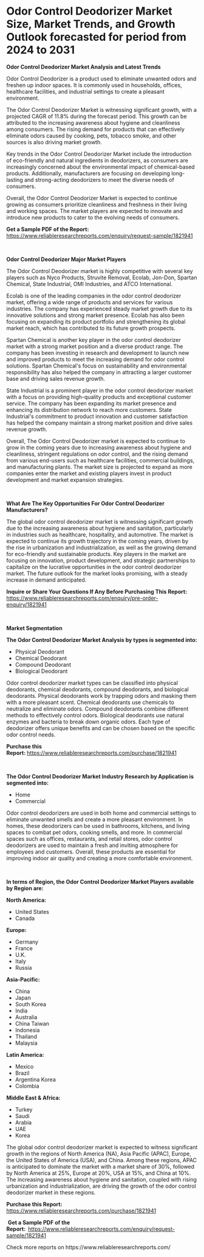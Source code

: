 <p><h1>Odor Control Deodorizer Market Size, Market Trends, and Growth Outlook forecasted for period from 2024 to 2031</h1></p><p><strong>Odor Control Deodorizer Market Analysis and Latest Trends</strong></p>
<p><p>Odor Control Deodorizer is a product used to eliminate unwanted odors and freshen up indoor spaces. It is commonly used in households, offices, healthcare facilities, and industrial settings to create a pleasant environment.</p><p>The Odor Control Deodorizer Market is witnessing significant growth, with a projected CAGR of 11.8% during the forecast period. This growth can be attributed to the increasing awareness about hygiene and cleanliness among consumers. The rising demand for products that can effectively eliminate odors caused by cooking, pets, tobacco smoke, and other sources is also driving market growth.</p><p>Key trends in the Odor Control Deodorizer Market include the introduction of eco-friendly and natural ingredients in deodorizers, as consumers are increasingly concerned about the environmental impact of chemical-based products. Additionally, manufacturers are focusing on developing long-lasting and strong-acting deodorizers to meet the diverse needs of consumers.</p><p>Overall, the Odor Control Deodorizer Market is expected to continue growing as consumers prioritize cleanliness and freshness in their living and working spaces. The market players are expected to innovate and introduce new products to cater to the evolving needs of consumers.</p></p>
<p><strong>Get a Sample PDF of the Report:&nbsp;</strong> <a href="https://www.reliableresearchreports.com/enquiry/request-sample/1821941">https://www.reliableresearchreports.com/enquiry/request-sample/1821941</a></p>
<p>&nbsp;</p>
<p><strong>Odor Control Deodorizer Major Market Players</strong></p>
<p><p>The Odor Control Deodorizer market is highly competitive with several key players such as Nyco Products, Struvite Removal, Ecolab, Jon-Don, Spartan Chemical, State Industrial, OMI Industries, and ATCO International. </p><p>Ecolab is one of the leading companies in the odor control deodorizer market, offering a wide range of products and services for various industries. The company has experienced steady market growth due to its innovative solutions and strong market presence. Ecolab has also been focusing on expanding its product portfolio and strengthening its global market reach, which has contributed to its future growth prospects.</p><p>Spartan Chemical is another key player in the odor control deodorizer market with a strong market position and a diverse product range. The company has been investing in research and development to launch new and improved products to meet the increasing demand for odor control solutions. Spartan Chemical's focus on sustainability and environmental responsibility has also helped the company in attracting a larger customer base and driving sales revenue growth.</p><p>State Industrial is a prominent player in the odor control deodorizer market with a focus on providing high-quality products and exceptional customer service. The company has been expanding its market presence and enhancing its distribution network to reach more customers. State Industrial's commitment to product innovation and customer satisfaction has helped the company maintain a strong market position and drive sales revenue growth.</p><p>Overall, The Odor Control Deodorizer market is expected to continue to grow in the coming years due to increasing awareness about hygiene and cleanliness, stringent regulations on odor control, and the rising demand from various end-users such as healthcare facilities, commercial buildings, and manufacturing plants. The market size is projected to expand as more companies enter the market and existing players invest in product development and market expansion strategies.</p></p>
<p>&nbsp;</p>
<p><strong>What Are The Key Opportunities For Odor Control Deodorizer Manufacturers?</strong></p>
<p><p>The global odor control deodorizer market is witnessing significant growth due to the increasing awareness about hygiene and sanitation, particularly in industries such as healthcare, hospitality, and automotive. The market is expected to continue its growth trajectory in the coming years, driven by the rise in urbanization and industrialization, as well as the growing demand for eco-friendly and sustainable products. Key players in the market are focusing on innovation, product development, and strategic partnerships to capitalize on the lucrative opportunities in the odor control deodorizer market. The future outlook for the market looks promising, with a steady increase in demand anticipated.</p></p>
<p><strong>Inquire or Share Your Questions If Any Before Purchasing This Report:</strong> <a href="https://www.reliableresearchreports.com/enquiry/pre-order-enquiry/1821941">https://www.reliableresearchreports.com/enquiry/pre-order-enquiry/1821941</a></p>
<p>&nbsp;</p>
<p><strong>Market Segmentation</strong></p>
<p><strong>The Odor Control Deodorizer Market Analysis by types is segmented into:</strong></p>
<p><ul><li>Physical Deodorant</li><li>Chemical Deodorant</li><li>Compound Deodorant</li><li>Biological Deodorant</li></ul></p>
<p><p>Odor control deodorizer market types can be classified into physical deodorants, chemical deodorants, compound deodorants, and biological deodorants. Physical deodorants work by trapping odors and masking them with a more pleasant scent. Chemical deodorants use chemicals to neutralize and eliminate odors. Compound deodorants combine different methods to effectively control odors. Biological deodorants use natural enzymes and bacteria to break down organic odors. Each type of deodorizer offers unique benefits and can be chosen based on the specific odor control needs.</p></p>
<p><strong>Purchase this Report:&nbsp;</strong><a href="https://www.reliableresearchreports.com/purchase/1821941">https://www.reliableresearchreports.com/purchase/1821941</a></p>
<p>&nbsp;</p>
<p><strong>The Odor Control Deodorizer Market Industry Research by Application is segmented into:</strong></p>
<p><ul><li>Home</li><li>Commercial</li></ul></p>
<p><p>Odor control deodorizers are used in both home and commercial settings to eliminate unwanted smells and create a more pleasant environment. In homes, these deodorizers can be used in bathrooms, kitchens, and living spaces to combat pet odors, cooking smells, and more. In commercial spaces such as offices, restaurants, and retail stores, odor control deodorizers are used to maintain a fresh and inviting atmosphere for employees and customers. Overall, these products are essential for improving indoor air quality and creating a more comfortable environment.</p></p>
<p>&nbsp;</p>
<p><strong>In terms of Region, the Odor Control Deodorizer Market Players available by Region are:</strong></p>
<p>
    <p> <strong> North America: </strong>
        <ul>
            <li>United States</li>
            <li>Canada</li>
        </ul>
        </p> 
    <p> <strong> Europe: </strong>
        <ul>
            <li>Germany</li>
            <li>France</li>
            <li>U.K.</li>
            <li>Italy</li>
            <li>Russia</li>
        </ul>
        </p> 
    <p> <strong> Asia-Pacific: </strong>
        <ul>
            <li>China</li>
            <li>Japan</li>
            <li>South Korea</li>
            <li>India</li>
            <li>Australia</li>
            <li>China Taiwan</li>
            <li>Indonesia</li>
            <li>Thailand</li>
            <li>Malaysia</li>
        </ul>
        </p> 
    <p> <strong> Latin America: </strong>
        <ul>
            <li>Mexico</li>
            <li>Brazil</li>
            <li>Argentina Korea</li>
            <li>Colombia</li>
        </ul>
        </p> 
    <p> <strong> Middle East & Africa: </strong>
        <ul>
            <li>Turkey</li>
            <li>Saudi</li>
            <li>Arabia</li>
            <li>UAE</li>
            <li>Korea</li>
        </ul>
    </p>
    </p>
<p><p>The global odor control deodorizer market is expected to witness significant growth in the regions of North America (NA), Asia Pacific (APAC), Europe, the United States of America (USA), and China. Among these regions, APAC is anticipated to dominate the market with a market share of 30%, followed by North America at 25%, Europe at 20%, USA at 15%, and China at 10%. The increasing awareness about hygiene and sanitation, coupled with rising urbanization and industrialization, are driving the growth of the odor control deodorizer market in these regions.</p></p>
<p><strong>Purchase this Report: </strong><a href="https://www.reliableresearchreports.com/purchase/1821941">https://www.reliableresearchreports.com/purchase/1821941</a></p>
<p>&nbsp;<strong>Get a Sample PDF of the Report:&nbsp;&nbsp;</strong><a href="https://www.reliableresearchreports.com/enquiry/request-sample/1821941">https://www.reliableresearchreports.com/enquiry/request-sample/1821941</a></p>
<p><strong></strong></p>
<p>Check more reports on https://www.reliableresearchreports.com/</p>